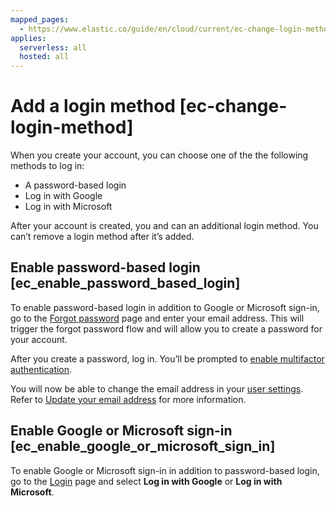 ```yaml
---
mapped_pages:
  - https://www.elastic.co/guide/en/cloud/current/ec-change-login-method.html
applies:
  serverless: all
  hosted: all
---
```


# Add a login method [ec-change-login-method]

When you create your account, you can choose one of the the following methods to log in:

* A password-based login
* Log in with Google
* Log in with Microsoft

After your account is created, you and can an additional login method. You can’t remove a login method after it’s added.

## Enable password-based login [ec_enable_password_based_login]

To enable password-based login in addition to Google or Microsoft sign-in, go to the [Forgot password](https://cloud.elastic.co/forgot) page and enter your email address. This will trigger the forgot password flow and will allow you to create a password for your account.

After you create a password, log in. You’ll be prompted to [enable multifactor authentication](multifactor-authentication.md).

You will now be able to change the email address in your [user settings](https://cloud.elastic.co/user/settings). Refer to [Update your email address](/cloud-account/update-your-email-address.md) for more information.

## Enable Google or Microsoft sign-in [ec_enable_google_or_microsoft_sign_in]

To enable Google or Microsoft sign-in in addition to password-based login, go to the [Login](https://cloud.elastic.co/login) page and select **Log in with Google** or **Log in with Microsoft**.


